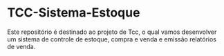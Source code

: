 # TCC-Sistema-Estoque

Este repositório é destinado ao projeto de Tcc, o qual vamos desenvolver um sistema de controle de estoque, compra e venda e emissão relatórios de venda.

